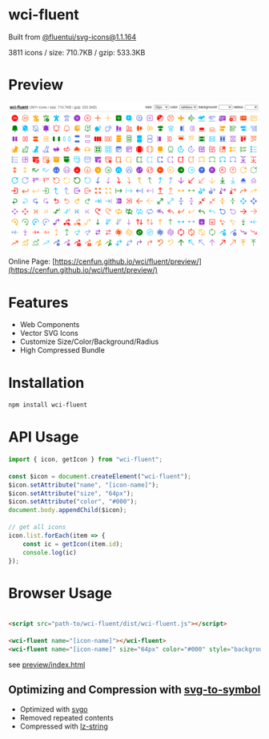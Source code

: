 # wci-fluent
Built from [@fluentui/svg-icons@1.1.164](https://github.com/microsoft/fluentui-system-icons)  

3811 icons / size: 710.7KB / gzip: 533.3KB  



# Preview
![screenshot](preview/screenshot.png)

Online Page: [https://cenfun.github.io/wci/fluent/preview/](https://cenfun.github.io/wci/fluent/preview/)

# Features
* Web Components
* Vector SVG Icons 
* Customize Size/Color/Background/Radius
* High Compressed Bundle
# Installation
```sh
npm install wci-fluent
```
# API Usage
```js
import { icon, getIcon } from "wci-fluent";

const $icon = document.createElement("wci-fluent");
$icon.setAttribute("name", "[icon-name]");
$icon.setAttribute("size", "64px");
$icon.setAttribute("color", "#000");
document.body.appendChild($icon);

// get all icons
icon.list.forEach(item => {
    const ic = getIcon(item.id);
    console.log(ic)
});
```
# Browser Usage
```html

<script src="path-to/wci-fluent/dist/wci-fluent.js"></script>

<wci-fluent name="[icon-name]"></wci-fluent>
<wci-fluent name="[icon-name]" size="64px" color="#000" style="background:#f5f5f5;"></wci-fluent>
```
see [preview/index.html](preview/index.html)

## Optimizing and Compression with [svg-to-symbol](https://github.com/cenfun/svg-to-symbol)
* Optimized with [svgo](https://github.com/svg/svgo)
* Removed repeated contents
* Compressed with [lz-string](https://github.com/pieroxy/lz-string)